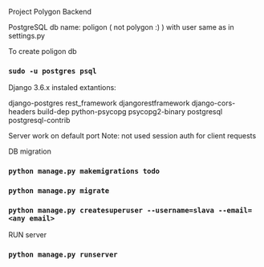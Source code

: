 Project Polygon Backend

PostgreSQL
db name: poligon ( not polygon :) )
with user same as in settings.py

To create poligon db
### `sudo -u postgres psql`
Django 3.6.x
instaled extantions:

django-postgres
rest_framework
djangorestframework django-cors-headers
build-dep python-psycopg
psycopg2-binary
postgresql postgresql-contrib

Server work on default port
Note: not used session auth for client requests

DB migration
### `python manage.py makemigrations todo`
### `python manage.py migrate`

### `python manage.py createsuperuser --username=slava --email=<any email>`

RUN server

### `python manage.py runserver`
